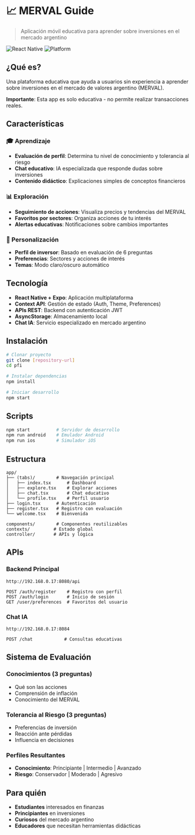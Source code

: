 # 📈 MERVAL Guide

> Aplicación móvil educativa para aprender sobre inversiones en el mercado argentino

![React Native](https://img.shields.io/badge/React%20Native-Expo-61DAFB.svg)
![Platform](https://img.shields.io/badge/platform-iOS%20%7C%20Android-lightgrey.svg)

## ¿Qué es?

Una plataforma educativa que ayuda a usuarios sin experiencia a aprender sobre inversiones en el mercado de valores argentino (MERVAL). 

**Importante**: Esta app es solo educativa - no permite realizar transacciones reales.

## Características

### 🎓 Aprendizaje
- **Evaluación de perfil**: Determina tu nivel de conocimiento y tolerancia al riesgo
- **Chat educativo**: IA especializada que responde dudas sobre inversiones
- **Contenido didáctico**: Explicaciones simples de conceptos financieros

### 📊 Exploración
- **Seguimiento de acciones**: Visualiza precios y tendencias del MERVAL
- **Favoritos por sectores**: Organiza acciones de tu interés
- **Alertas educativas**: Notificaciones sobre cambios importantes

### 👤 Personalización
- **Perfil de inversor**: Basado en evaluación de 6 preguntas
- **Preferencias**: Sectores y acciones de interés
- **Temas**: Modo claro/oscuro automático

## Tecnología

- **React Native + Expo**: Aplicación multiplataforma
- **Context API**: Gestión de estado (Auth, Theme, Preferences)
- **APIs REST**: Backend con autenticación JWT
- **AsyncStorage**: Almacenamiento local
- **Chat IA**: Servicio especializado en mercado argentino

## Instalación

```bash
# Clonar proyecto
git clone [repository-url]
cd pfi

# Instalar dependencias
npm install

# Iniciar desarrollo
npm start
```

## Scripts

```bash
npm start          # Servidor de desarrollo
npm run android    # Emulador Android
npm run ios        # Simulador iOS
```

## Estructura

```
app/
├── (tabs)/        # Navegación principal
│   ├── index.tsx      # Dashboard
│   ├── explore.tsx    # Explorar acciones
│   ├── chat.tsx       # Chat educativo
│   └── profile.tsx    # Perfil usuario
├── login.tsx      # Autenticación
├── register.tsx   # Registro con evaluación
└── welcome.tsx    # Bienvenida

components/        # Componentes reutilizables
contexts/         # Estado global
controller/       # APIs y lógica
```

## APIs

### Backend Principal
```
http://192.168.0.17:8080/api

POST /auth/register    # Registro con perfil
POST /auth/login       # Inicio de sesión
GET /user/preferences  # Favoritos del usuario
```

### Chat IA
```
http://192.168.0.17:8084

POST /chat            # Consultas educativas
```

## Sistema de Evaluación

### Conocimientos (3 preguntas)
- Qué son las acciones
- Comprensión de inflación  
- Conocimiento del MERVAL

### Tolerancia al Riesgo (3 preguntas)
- Preferencias de inversión
- Reacción ante pérdidas
- Influencia en decisiones

### Perfiles Resultantes
- **Conocimiento**: Principiante | Intermedio | Avanzado
- **Riesgo**: Conservador | Moderado | Agresivo

## Para quién

- **Estudiantes** interesados en finanzas
- **Principiantes** en inversiones
- **Curiosos** del mercado argentino
- **Educadores** que necesitan herramientas didácticas
